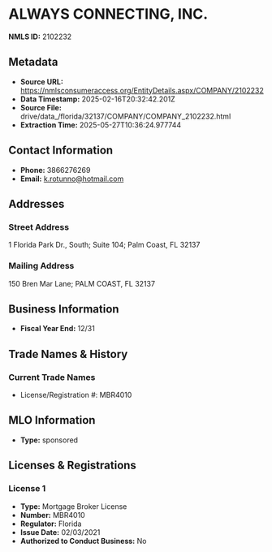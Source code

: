 # ALWAYS CONNECTING, INC.

**NMLS ID:** 2102232

## Metadata
- **Source URL:** https://nmlsconsumeraccess.org/EntityDetails.aspx/COMPANY/2102232
- **Data Timestamp:** 2025-02-16T20:32:42.201Z
- **Source File:** drive/data_/florida/32137/COMPANY/COMPANY_2102232.html
- **Extraction Time:** 2025-05-27T10:36:24.977744

## Contact Information
- **Phone:** 3866276269
- **Email:** k.rotunno@hotmail.com

## Addresses
### Street Address
1 Florida Park Dr., South; Suite 104; Palm Coast, FL 32137

### Mailing Address
150 Bren Mar Lane; PALM COAST, FL 32137

## Business Information
- **Fiscal Year End:** 12/31

## Trade Names & History
### Current Trade Names
- License/Registration #: MBR4010

## MLO Information
- **Type:** sponsored

## Licenses & Registrations

### License 1
- **Type:** Mortgage Broker License
- **Number:** MBR4010
- **Regulator:** Florida
- **Issue Date:** 02/03/2021
- **Authorized to Conduct Business:** No
